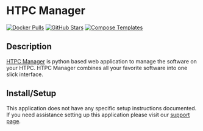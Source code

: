 # HTPC Manager

[![Docker Pulls](https://img.shields.io/docker/pulls/linuxserver/htpcmanager?style=flat-square&color=607D8B&label=docker%20pulls&logo=docker)](https://hub.docker.com/r/linuxserver/htpcmanager)
[![GitHub Stars](https://img.shields.io/github/stars/linuxserver/docker-htpcmanager?style=flat-square&color=607D8B&label=github%20stars&logo=github)](https://github.com/linuxserver/docker-htpcmanager)
[![Compose Templates](https://img.shields.io/static/v1?style=flat-square&color=607D8B&label=compose&message=templates)](https://github.com/GhostWriters/DockSTARTer/tree/master/compose/.apps/htpcmanager)

## Description

[HTPC Manager](https://github.com/Hellowlol/HTPC-Manager) is python based web application to manage the software on your HTPC. HTPC Manager combines all your favorite software into one slick interface.

## Install/Setup

This application does not have any specific setup instructions documented. If you need assistance setting up this application please visit our [support page](https://dockstarter.com/basics/support/).
